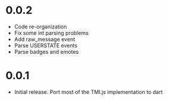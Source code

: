 # 0.0.2

* Code re-organization
* Fix some int parsing problems
* Add raw_message event
* Parse USERSTATE events
* Parse badges and emotes

# 0.0.1

- Initial release. Port most of the TMI.js implementation to dart
